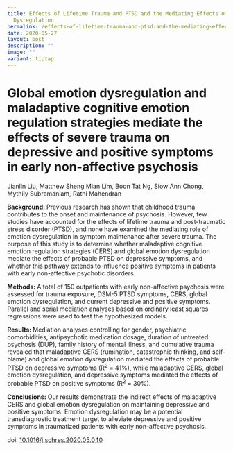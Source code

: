```yaml
---
title: Effects of Lifetime Trauma and PTSD and the Mediating Effects of Emotion
  Dysregulation
permalink: /effects-of-lifetime-trauma-and-ptsd-and-the-mediating-effects-of-emotion-dysregulation/
date: 2020-05-27
layout: post
description: ""
image: ""
variant: tiptap
---
```

<h1>Global emotion dysregulation and maladaptive cognitive emotion regulation strategies mediate the effects of severe trauma on depressive and positive symptoms in early non-affective psychosis</h1>
<p>Jianlin Liu, Matthew Sheng Mian Lim, Boon Tat Ng, Siow Ann Chong, Mythily
Subramaniam, Rathi Mahendran</p>
<p><strong>Background: </strong>Previous research has shown that childhood
trauma contributes to the onset and maintenance of psychosis. However,
few studies have accounted for the effects of lifetime trauma and post-traumatic
stress disorder (PTSD), and none have examined the mediating role of emotion
dysregulation in symptom maintenance after severe trauma. The purpose of
this study is to determine whether maladaptive cognitive emotion regulation
strategies (CERS) and global emotion dysregulation mediate the effects
of probable PTSD on depressive symptoms, and whether this pathway extends
to influence positive symptoms in patients with early non-affective psychotic
disorders.</p>
<p><strong>Methods: </strong>A total of 150 outpatients with early non-affective
psychosis were assessed for trauma exposure, DSM-5 PTSD symptoms, CERS,
global emotion dysregulation, and current depressive and positive symptoms.
Parallel and serial mediation analyses based on ordinary least squares
regressions were used to test the hypothesized models.</p>
<p><strong>Results: </strong>Mediation analyses controlling for gender, psychiatric
comorbidities, antipsychotic medication dosage, duration of untreated psychosis
(DUP), family history of mental illness, and cumulative trauma revealed
that maladaptive CERS (rumination, catastrophic thinking, and self-blame)
and global emotion dysregulation mediated the effects of probable PTSD
on depressive symptoms (R<sup>2</sup> = 41%), while maladaptive CERS, global
emotion dysregulation, and depressive symptoms mediated the effects of
probable PTSD on positive symptoms (R<sup>2</sup> = 30%).</p>
<p><strong>Conclusions: </strong>Our results demonstrate the indirect effects
of maladaptive CERS and global emotion dysregulation on maintaining depressive
and positive symptoms. Emotion dysregulation may be a potential transdiagnostic
treatment target to alleviate depressive and positive symptoms in traumatized
patients with early non-affective psychosis.</p>
<p></p>
<p>doi: <a href="https://doi.org/10.1016/j.schres.2020.05.040" class="id-link" rel="noopener" target="_blank">10.1016/j.schres.2020.05.040</a>
</p>
<p></p>